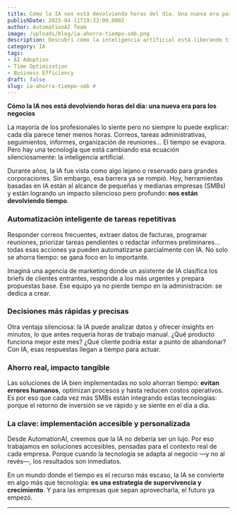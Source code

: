 ```yaml
---
title: Cómo la IA nos está devolviendo horas del día. Una nueva era para los negocios
publishDate: 2025-04-11T19:33:00.000Z
author: AutomationAI Team
image: /uploads/blog/ia-ahorra-tiempo-smb.png
description: Descubrí cómo la inteligencia artificial está liberando tiempo y recursos en tareas profesionales diarias, y por qué las PYMEs que la adoptan ya marcan la diferencia.
category: IA
tags:
- AI Adoption
- Time Optimization
- Business Efficiency
draft: false
slug: ia-ahorra-tiempo-smb #
---
```


**Cómo la IA nos está devolviendo horas del día: una nueva era para los negocios**

La mayoría de los profesionales lo siente pero no siempre lo puede explicar: cada día parece tener menos horas. Correos, tareas administrativas, seguimientos, informes, organización de reuniones… El tiempo se evapora. Pero hay una tecnología que está cambiando esa ecuación silenciosamente: la inteligencia artificial.

Durante años, la IA fue vista como algo lejano o reservado para grandes corporaciones. Sin embargo, esa barrera ya se rompió. Hoy, herramientas basadas en IA están al alcance de pequeñas y medianas empresas (SMBs) y están logrando un impacto silencioso pero profundo: **nos están devolviendo tiempo**.

### Automatización inteligente de tareas repetitivas

Responder correos frecuentes, extraer datos de facturas, programar reuniones, priorizar tareas pendientes o redactar informes preliminares… todas esas acciones ya pueden automatizarse parcialmente con IA. No solo se ahorra tiempo: se gana foco en lo importante.

Imaginá una agencia de marketing donde un asistente de IA clasifica los briefs de clientes entrantes, responde a los más urgentes y prepara propuestas base. Ese equipo ya no pierde tiempo en la administración: se dedica a crear.

### Decisiones más rápidas y precisas

Otra ventaja silenciosa: la IA puede analizar datos y ofrecer insights en minutos, lo que antes requería horas de trabajo manual. ¿Qué producto funciona mejor este mes? ¿Qué cliente podría estar a punto de abandonar? Con IA, esas respuestas llegan a tiempo para actuar.

### Ahorro real, impacto tangible

Las soluciones de IA bien implementadas no solo ahorran tiempo: **evitan errores humanos**, optimizan procesos y hasta reducen costos operativos. Es por eso que cada vez más SMBs están integrando estas tecnologías: porque el retorno de inversión se ve rápido y se siente en el día a día.

### La clave: implementación accesible y personalizada

Desde AutomationAI, creemos que la IA no debería ser un lujo. Por eso trabajamos en soluciones accesibles, pensadas para el contexto real de cada empresa. Porque cuando la tecnología se adapta al negocio —y no al revés—, los resultados son inmediatos.

En un mundo donde el tiempo es el recurso más escaso, la IA se convierte en algo más que tecnología: **es una estrategia de supervivencia y crecimiento**. Y para las empresas que sepan aprovecharla, el futuro ya empezó.

---